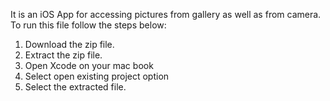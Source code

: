 It is an iOS App for accessing pictures from gallery as well as from camera.
To run this file follow the steps below:
1. Download the zip file.
2. Extract the zip file.
3. Open Xcode on your mac book
4. Select open existing project option
5. Select the extracted file.
